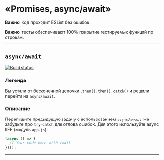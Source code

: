 # «Promises, async/await»

**Важно**: код проходит ESLint без ошибок.

**Важно**: тесты обеспечивают 100% покрытие тестируемых функций по строкам.

---

## `async/await`

[![Build status](https://ci.appveyor.com/api/projects/status/tf2i2rvd45s4cdfh?svg=true)](https://ci.appveyor.com/project/BudTon/promises-async-async-await)

### Легенда

Вы устали от бесконечной цепочки `.then().then().catch()` и решили перейти на `async/await`.

### Описание

Перепишите предыдущую задачу с использованием `async/await`. Не забудьте про `try-catch` для отлова ошибок. Для этого используйте async IIFE (модуль `app.js`):
```javascript
(async () => {
  // Your code here with await
})();
```

---
